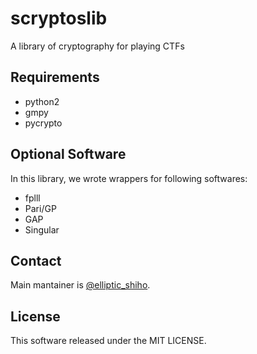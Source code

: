 scryptoslib
============

A library of cryptography for playing CTFs

## Requirements
* python2
* gmpy
* pycrypto

## Optional Software
In this library, we wrote wrappers for following softwares:

* fplll
* Pari/GP
* GAP
* Singular

## Contact
Main mantainer is [@elliptic_shiho](https://twitter.com/elliptic_shiho). 

## License
This software released under the MIT LICENSE.
